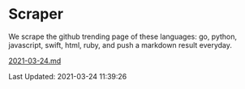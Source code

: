 # Scraper

We scrape the github trending page of these languages: go, python, javascript, swift, html, ruby, and push a markdown result everyday.

[2021-03-24.md](https://github.com/henson/Scraper/blob/master/2021-03-24.md)

Last Updated: 2021-03-24 11:39:26